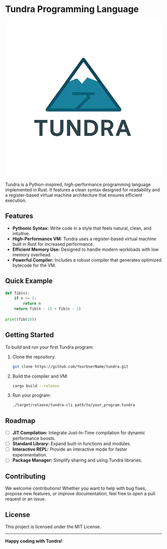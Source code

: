 # Tundra Programming Language

<p align="center">
  <img src="assets/tundra_base_logo.png" alt="tundra_base_logo" />
</p>

Tundra is a Python-inspired, high-performance programming language implemented in Rust. It features a clean syntax designed for readability and a register-based virtual machine architecture that ensures efficient execution.

## Features

* **Pythonic Syntax:** Write code in a style that feels natural, clean, and intuitive.
* **High-Performance VM:** Tundra uses a register-based virtual machine built in Rust for increased performance.
* **Efficient Memory Use:** Designed to handle modern workloads with low memory overhead.
* **Powerful Compiler:** Includes a robust compiler that generates optimized bytecode for the VM.

## Quick Example

```python
def fib(n):
    if n <= 1:
        return n
    return fib(n - 1) + fib(n - 2)

print(fib(10))
```

## Getting Started

To build and run your first Tundra program:

1. Clone the repository:

   ```bash
   git clone https://github.com/YourUserName/tundra.git
   ```

2. Build the compiler and VM:

   ```bash
   cargo build --release
   ```

3. Run your program:

   ```bash
   ./target/release/tundra-cli path/to/your_program.tundra
   ```

## Roadmap

* [ ] **JIT Compilation:** Integrate Just-In-Time compilation for dynamic performance boosts.
* [ ] **Standard Library:** Expand built-in functions and modules.
* [ ] **Interactive REPL:** Provide an interactive mode for faster experimentation.
* [ ] **Package Manager:** Simplify sharing and using Tundra libraries.

## Contributing

We welcome contributions! Whether you want to help with bug fixes, propose new features, or improve documentation, feel free to open a pull request or an issue.

## License

This project is licensed under the MIT License.


---

**Happy coding with Tundra!**
